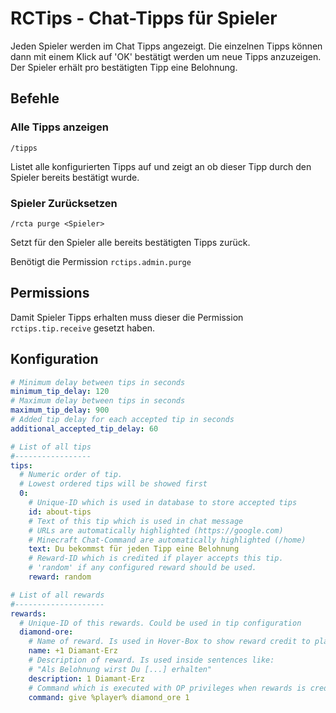 # RCTips - Chat-Tipps für Spieler

Jeden Spieler werden im Chat Tipps angezeigt. Die einzelnen Tipps können dann mit einem Klick auf 'OK' bestätigt werden um neue Tipps anzuzeigen. Der Spieler erhält pro bestätigten Tipp eine Belohnung.

## Befehle
### Alle Tipps anzeigen
``/tipps``

Listet alle konfigurierten Tipps auf und zeigt an ob dieser Tipp durch den Spieler bereits bestätigt wurde.

### Spieler Zurücksetzen
``/rcta purge <Spieler>``

Setzt für den Spieler alle bereits bestätigten Tipps zurück.

Benötigt die Permission ``rctips.admin.purge`` 

## Permissions

Damit Spieler Tipps erhalten muss dieser die Permission ``rctips.tip.receive`` gesetzt haben.

## Konfiguration

```yaml
# Minimum delay between tips in seconds
minimum_tip_delay: 120
# Maximum delay between tips in seconds
maximum_tip_delay: 900
# Added tip delay for each accepted tip in seconds
additional_accepted_tip_delay: 60

# List of all tips
#-----------------
tips:
  # Numeric order of tip.
  # Lowest ordered tips will be showed first
  0:
    # Unique-ID which is used in database to store accepted tips
    id: about-tips
    # Text of this tip which is used in chat message
    # URLs are automatically highlighted (https://google.com)
    # Minecraft Chat-Command are automatically highlighted (/home)
    text: Du bekommst für jeden Tipp eine Belohnung
    # Reward-ID which is credited if player accepts this tip.
    # 'random' if any configured reward should be used.
    reward: random

# List of all rewards
#--------------------
rewards:
  # Unique-ID of this rewards. Could be used in tip configuration
  diamond-ore:
    # Name of reward. Is used in Hover-Box to show reward credit to player
    name: +1 Diamant-Erz
    # Description of reward. Is used inside sentences like:
    # "Als Belohnung wirst Du [...] erhalten"
    description: 1 Diamant-Erz
    # Command which is executed with OP privileges when rewards is credited
    command: give %player% diamond_ore 1
```